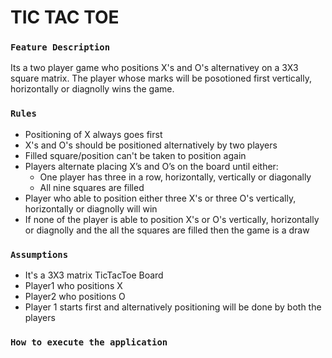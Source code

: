 # **TIC TAC TOE**

### `Feature Description`

Its a two player game who positions X's and O's alternativey on a 3X3 square matrix. The player whose marks will be posotioned first vertically, horizontally or diagnolly wins the game.

### `Rules`

- Positioning of X always goes first
- X's and O's should be positioned alternatively by two players
- Filled square/position can't be taken to position again
- Players alternate placing X’s and O’s on the board until either:
  * One player has three in a row, horizontally, vertically or diagonally
  * All nine squares are filled
- Player who able to position either three X's or three O's vertically, horizontally or diagnolly will win
- If none of the player is able to position X's or O's vertically, horizontally or diagnolly and the all the squares are filled then the game is a draw

### `Assumptions`

- It's a 3X3 matrix TicTacToe Board
- Player1 who positions X
- Player2 who positions O
- Player 1 starts first and alternatively positioning will be done by both the players

### `How to execute the application` 